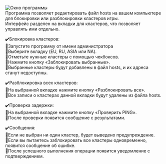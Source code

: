 ![Окно программы](https://github.com/Brixxvan/WoTBlitz-ClusterBan/blob/main/app.jpg)<br>
Программа позволяет редактировать файл hosts на вашем компьютере для блокировки или разблокировки кластеров игры.<br>Интерфейс разделен на вкладки для кластеров, что позволяет управлять ими отдельно.

✔️Блокировка кластеров:<br>
🔸Запустите программу от имени администратора<br>
🔸Выберите вкладку (EU, RU, ASIA или NA).<br>
🔸Отметьте нужные кластеры с помощью чекбоксов.<br>
🔸Нажмите кнопку «Заблокировать выбранные».<br>
🔸Выбранные кластеры будут добавлены в файл hosts, и их адреса станут недоступны.<br>

✔️Разблокировка всех кластеров:<br>
🔸На выбранной вкладке нажмите кнопку «Разблокировать все».<br>
🔸Все записи о кластерах данной вкладки будут удалены из файла hosts.<br>

✔️Проверка задержки:<br>
🔸На выбранной вкладке нажмите кнопку «Проверить PING».<br>
🔸После проверки появится сообщение с результатами.<br>

✔️Сообщения:<br>
🔸Если не выбран ни один кластер, будет выведено предупреждение.<br>
🔸Если вы пытаетесь заблокировать все кластеры одновременно, появится сообщение об ошибке.<br>
🔸После успешного выполнения операции появится уведомление с подтверждением.<br>
